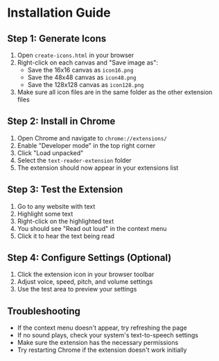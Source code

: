 # Installation Guide

## Step 1: Generate Icons
1. Open `create-icons.html` in your browser
2. Right-click on each canvas and "Save image as":
   - Save the 16x16 canvas as `icon16.png`
   - Save the 48x48 canvas as `icon48.png`
   - Save the 128x128 canvas as `icon128.png`
3. Make sure all icon files are in the same folder as the other extension files

## Step 2: Install in Chrome
1. Open Chrome and navigate to `chrome://extensions/`
2. Enable "Developer mode" in the top right corner
3. Click "Load unpacked"
4. Select the `text-reader-extension` folder
5. The extension should now appear in your extensions list

## Step 3: Test the Extension
1. Go to any website with text
2. Highlight some text
3. Right-click on the highlighted text
4. You should see "Read out loud" in the context menu
5. Click it to hear the text being read

## Step 4: Configure Settings (Optional)
1. Click the extension icon in your browser toolbar
2. Adjust voice, speed, pitch, and volume settings
3. Use the test area to preview your settings

## Troubleshooting
- If the context menu doesn't appear, try refreshing the page
- If no sound plays, check your system's text-to-speech settings
- Make sure the extension has the necessary permissions
- Try restarting Chrome if the extension doesn't work initially 